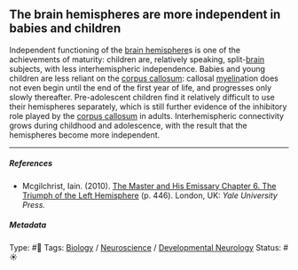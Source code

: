 ## The brain hemispheres are more independent in babies and children

Independent functioning of the [brain hemisphere]()s is one of the achievements of maturity: children are, relatively speaking, split-[brain](Brain.md) subjects, with less interhemispheric independence. Babies and young children are less reliant on the [corpus callosum](Corpus%20callosum.md): callosal [myelin](Myelin.md)ation does not even begin until the end of the first year of life, and progresses only slowly thereafter. Pre-adolescent children find it relatively difficult to use their hemispheres separately, which is still further evidence of the inhibitory role played by the [corpus callosum](Corpus%20callosum.md) in adults. Interhemispheric connectivity grows during childhood and adolescence, with the result that the hemispheres become more independent. 

---

##### References

* Mcgilchrist, Iain. (2010). [The Master and His Emissary Chapter 6. The Triumph of the Left Hemisphere](The%20Master%20and%20His%20Emissary%20Chapter%206.%20The%20Triumph%20of%20the%20Left%20Hemisphere.md) (p. 446). London, UK: *Yale University Press.*

##### Metadata

Type: #🔴 
Tags: [Biology]() / [Neuroscience](Neuroscience.md) / [Developmental Neurology](Developmental%20Neurology.md)
Status: #☀️ 
